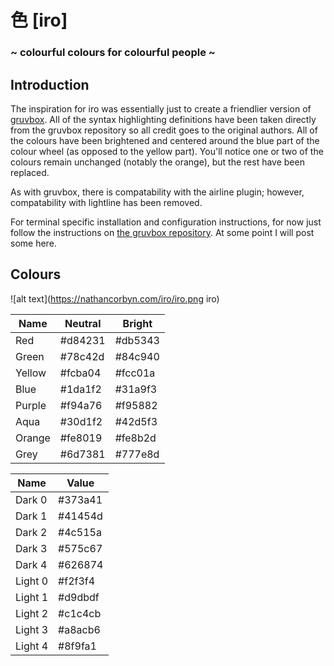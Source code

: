 # 色 [iro]
### ~ colourful colours for colourful people ~

## Introduction

The inspiration for iro was essentially just to create a friendlier version of [gruvbox](https://github.com/morhetz/gruvbox). All of the syntax highlighting definitions have been taken directly from the gruvbox repository so all credit goes to the original authors. All of the colours have been brightened and centered around the blue part of the colour wheel (as opposed to the yellow part). You'll notice one or two of the colours remain unchanged (notably the orange), but the rest have been replaced.

As with gruvbox, there is compatability with the airline plugin; however, compatability with lightline has been removed.

For terminal specific installation and configuration instructions, for now just follow the instructions on [the gruvbox repository](https://github.com/morhetz/gruvbox). At some point I will post some here.

## Colours

![alt text](https://nathancorbyn.com/iro/iro.png iro)

| Name | Neutral | Bright |
| - | - | - |
| Red | #d84231 | #db5343 |
| Green | #78c42d | #84c940 |
| Yellow | #fcba04 | #fcc01a |
| Blue | #1da1f2 | #31a9f3 |
| Purple | #f94a76 | #f95882 |
| Aqua | #30d1f2 | #42d5f3 |
| Orange | #fe8019 | #fe8b2d |
| Grey | #6d7381 | #777e8d |

| Name | Value |
| - | - |
| Dark 0 | #373a41 |
| Dark 1 | #41454d |
| Dark 2 | #4c515a |
| Dark 3 | #575c67 |
| Dark 4 | #626874 |
| Light 0 | #f2f3f4 |
| Light 1 | #d9dbdf |
| Light 2 | #c1c4cb |
| Light 3 | #a8acb6 |
| Light 4 | #8f9fa1 |
